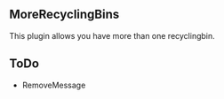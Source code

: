 MoreRecyclingBins
-----------------

This plugin allows you have more than one recyclingbin.


ToDo
----

- RemoveMessage
